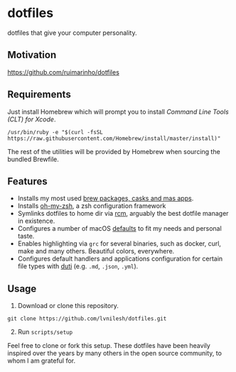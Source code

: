 # dotfiles

dotfiles that give your computer personality.

## Motivation

https://github.com/ruimarinho/dotfiles


## Requirements

Just install Homebrew which will prompt you to install *Command Line Tools (CLT) for Xcode*.

  ```
  /usr/bin/ruby -e "$(curl -fsSL https://raw.githubusercontent.com/Homebrew/install/master/install)"
  ```

The rest of the utilities will be provided by Homebrew when sourcing the bundled Brewfile.

## Features

* Installs my most used [brew packages, casks and mas apps](brew/Brewfile).
* Installs [oh-my-zsh](https://github.com/zimfw/zimfw), a zsh configuration framework
* Symlinks dotfiles to home dir via [rcm](https://github.com/thoughtbot/rcm), arguably the best dotfile manager in existence.
* Configures a number of macOS [defaults](macos/defaults) to fit my needs and personal taste.
* Enables highlighting via `grc` for several binaries, such as docker, curl, make and many others. Beautiful colors, everywhere.
* Configures default handlers and applications configuration for certain file types with [duti](https://github.com/moretension/duti) (e.g. `.md`, `.json`, `.yml`).


## Usage

1. Download or clone this repository.

```
git clone https://github.com/lvnilesh/dotfiles.git
```

2. Run `scripts/setup`

Feel free to clone or fork this setup. These dotfiles have been heavily inspired over the years by many others in the open source community, to whom I am grateful for.
